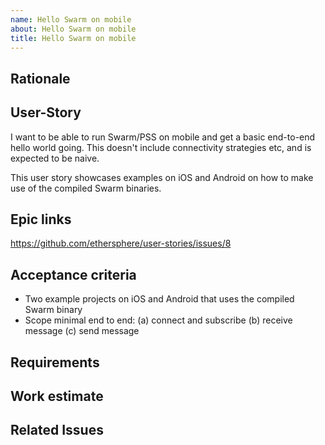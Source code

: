 ```yaml
---
name: Hello Swarm on mobile
about: Hello Swarm on mobile
title: Hello Swarm on mobile
---
```


## Rationale ##

## User-Story ##

I want to be able to run Swarm/PSS on mobile and get a basic end-to-end hello world going. This doesn't include connectivity strategies etc, and is expected to be naive.

This user story showcases examples on iOS and Android on how to make use of the compiled Swarm binaries.

## Epic links ##

https://github.com/ethersphere/user-stories/issues/8

## Acceptance criteria ##

- Two example projects on iOS and Android that uses the compiled Swarm binary
- Scope minimal end to end: (a) connect and subscribe (b) receive message (c) send message

## Requirements ##

## Work estimate ##

## Related Issues ##
